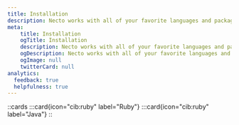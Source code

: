```yaml
---
title: Installation
description: Necto works with all of your favorite languages and package managers. Below, you'll find guides for the most common languages and pm's being used with Necto.
meta: 
    title: Installation
    ogTitle: Installation
    description: Necto works with all of your favorite languages and package managers. Below, you'll find guides for the most common languages and pm's being used with Necto.
    ogDescription: Necto works with all of your favorite languages and package managers. Below, you'll find guides for the most common languages and pm's being used with Necto.
    ogImage: null
    twitterCard: null
analytics:
  feedback: true
  helpfulness: true
---
```


::cards
    :::card{icon="cib:ruby" label="Ruby"}
    :::card{icon="cib:ruby" label="Java"}
::
